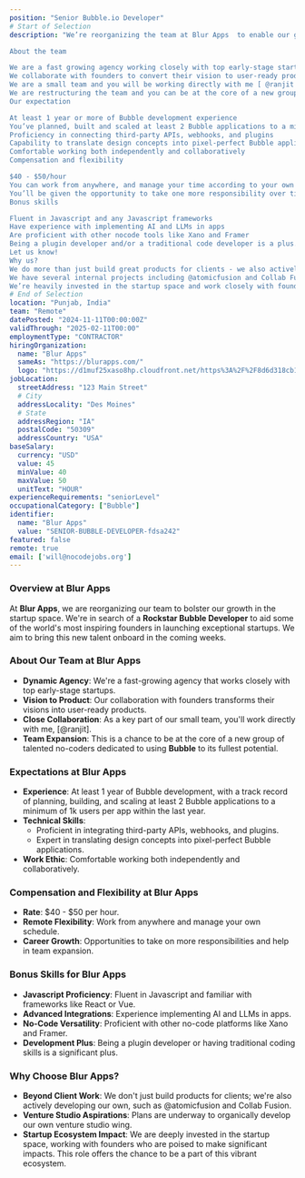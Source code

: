 ```yaml
---
position: "Senior Bubble.io Developer"
# Start of Selection
description: "We’re reorganizing the team at Blur Apps  to enable our growth in the startups space. We’re looking for a Rockstar Bubble Developer to join Blur Apps and help some of the world’s most inspiring founders launch kickass startups! We’d like to add this developer to the team in the coming few weeks.

About the team

We are a fast growing agency working closely with top early-stage startups
We collaborate with founders to convert their vision to user-ready products
We are a small team and you will be working directly with me [ @ranjit ]
We are restructuring the team and you can be at the core of a new group of talented Bubblers
Our expectation

At least 1 year or more of Bubble development experience
You’ve planned, built and scaled at least 2 Bubble applications to a minimum of 1k users per app within the last year
Proficiency in connecting third-party APIs, webhooks, and plugins
Capability to translate design concepts into pixel-perfect Bubble applications
Comfortable working both independently and collaboratively
Compensation and flexibility

$40 - $50/hour
You can work from anywhere, and manage your time according to your own schedule
You’ll be given the opportunity to take one more responsibility over time and help grow the team
Bonus skills

Fluent in Javascript and any Javascript frameworks
Have experience with implementing AI and LLMs in apps
Are proficient with other nocode tools like Xano and Framer
Being a plugin developer and/or a traditional code developer is a plus.
Let us know!
Why us?
We do more than just build great products for clients - we also actively build our own products.
We have several internal projects including @atomicfusion and Collab Fusion in the works and plan to organically develop our own venture studio wing as well.
We’re heavily invested in the startup space and work closely with founders that tend to go on to do great things. You’ll have the opportunity to work on all of this and more."
# End of Selection
location: "Punjab, India"
team: "Remote"
datePosted: "2024-11-11T00:00:00Z"
validThrough: "2025-02-11T00:00"
employmentType: "CONTRACTOR"
hiringOrganization: 
  name: "Blur Apps"
  sameAs: "https://blurapps.com/"
  logo: "https://d1muf25xaso8hp.cloudfront.net/https%3A%2F%2F8d6d318cb1c67bc0b84ee11b83349e08.cdn.bubble.io%2Ff1707394005610x495759504272951040%2Fblur_apps_logo.jpeg?w=48&h=48&auto=compress&dpr=2&fit=max"
jobLocation:
  streetAddress: "123 Main Street"  
  # City
  addressLocality: "Des Moines"
  # State   
  addressRegion: "IA"
  postalCode: "50309"
  addressCountry: "USA"
baseSalary:
  currency: "USD"
  value: 45
  minValue: 40 
  maxValue: 50
  unitText: "HOUR"
experienceRequirements: "seniorLevel"
occupationalCategory: ["Bubble"]
identifier:
  name: "Blur Apps"
  value: "SENIOR-BUBBLE-DEVELOPER-fdsa242"
featured: false
remote: true
email: ['will@nocodejobs.org']
---
```


### Overview at Blur Apps
At **Blur Apps**, we are reorganizing our team to bolster our growth in the startup space. We're in search of a **Rockstar Bubble Developer** to aid some of the world's most inspiring founders in launching exceptional startups. We aim to bring this new talent onboard in the coming weeks.

### About Our Team at Blur Apps
- **Dynamic Agency**: We're a fast-growing agency that works closely with top early-stage startups.
- **Vision to Product**: Our collaboration with founders transforms their visions into user-ready products.
- **Close Collaboration**: As a key part of our small team, you'll work directly with me, [@ranjit].
- **Team Expansion**: This is a chance to be at the core of a new group of talented no-coders dedicated to using **Bubble** to its fullest potential.

### Expectations at Blur Apps
- **Experience**: At least 1 year of Bubble development, with a track record of planning, building, and scaling at least 2 Bubble applications to a minimum of 1k users per app within the last year.
- **Technical Skills**:
  - Proficient in integrating third-party APIs, webhooks, and plugins.
  - Expert in translating design concepts into pixel-perfect Bubble applications.
- **Work Ethic**: Comfortable working both independently and collaboratively.

### Compensation and Flexibility at Blur Apps
- **Rate**: $40 - $50 per hour.
- **Remote Flexibility**: Work from anywhere and manage your own schedule.
- **Career Growth**: Opportunities to take on more responsibilities and help in team expansion.

### Bonus Skills for Blur Apps
- **Javascript Proficiency**: Fluent in Javascript and familiar with frameworks like React or Vue.
- **Advanced Integrations**: Experience implementing AI and LLMs in apps.
- **No-Code Versatility**: Proficient with other no-code platforms like Xano and Framer.
- **Development Plus**: Being a plugin developer or having traditional coding skills is a significant plus.

### Why Choose Blur Apps?
- **Beyond Client Work**: We don't just build products for clients; we're also actively developing our own, such as @atomicfusion and Collab Fusion.
- **Venture Studio Aspirations**: Plans are underway to organically develop our own venture studio wing.
- **Startup Ecosystem Impact**: We are deeply invested in the startup space, working with founders who are poised to make significant impacts. This role offers the chance to be a part of this vibrant ecosystem.


